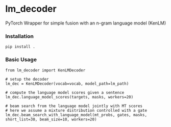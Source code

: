 # lm_decoder
PyTorch Wrapper for simple fusion with an n-gram language model (KenLM)

### Installation

```
pip install .
```

### Basic Usage
```
from lm_decoder import KenLMDecoder

# setup the decoder
lm_dec = KenLMDecoder(vocab=vocab, model_path=lm_path)

# compute the language model scores given a sentence
lm_dec.language_model_scores(targets, masks, workers=20)

# beam search from the language model jointly with MT scores
# here we assume a mixture distribution controlled with a gate
lm_dec.beam_search_with_language_model(mt_probs, gates, masks, short_list=30, beam_size=10, workers=20)

```
